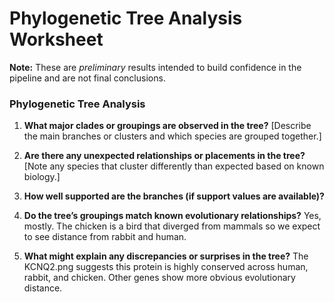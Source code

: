 # Phylogenetic Tree Analysis Worksheet

**Note:** These are *preliminary* results intended to build confidence in the pipeline and are not final conclusions.

### Phylogenetic Tree Analysis

1. **What major clades or groupings are observed in the tree?**
   [Describe the main branches or clusters and which species are grouped together.]

2. **Are there any unexpected relationships or placements in the tree?**
   [Note any species that cluster differently than expected based on known biology.]

3. **How well supported are the branches (if support values are available)?**
   

4. **Do the tree’s groupings match known evolutionary relationships?**
   Yes, mostly. The chicken is a bird that diverged from mammals so we
   expect to see distance from rabbit and human.

5. **What might explain any discrepancies or surprises in the tree?**
   The KCNQ2.png suggests this protein is highly conserved across human,
   rabbit, and chicken. Other genes show more obvious evolutionary
   distance. 
